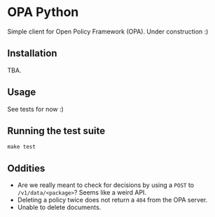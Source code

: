 # OPA Python

Simple client for Open Policy Framework (OPA). Under construction :)

## Installation

TBA.

## Usage

See tests for now :)

## Running the test suite

    make test
    
## Oddities

- Are we really meant to check for decisions by using a `POST` to
  `/v1/data/<package>`? Seems like a weird API.
- Deleting a policy twice does not return a `404` from the OPA server.
- Unable to delete documents.
